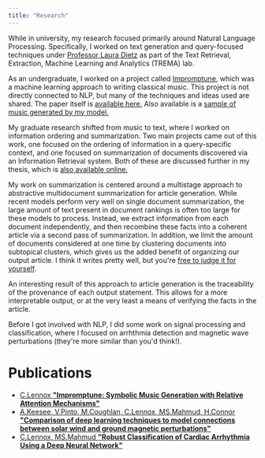 ```yaml
---
title: "Research"
---
```


While in university, my research focused primarily around Natural Language Processing. Specifically, I worked on text generation and query-focused techniques under [Professor Laura Dietz](https://www.cs.unh.edu/~dietz/) as part of the Text Retrieval, Extraction, Machine Learning and Analytics (TREMA) lab. 

As an undergraduate, I worked on a project called [Impromptune](https://github.com/connor-lennox/Impromptune), which was a machine learning approach to writing classical music. This project is not directly connected to NLP, but many of the techniques and ideas used are shared. The paper itself is [available here.](/pubs/impromptune.pdf) Also available is a [sample of music generated by my model.](/other/impromptune_demo.mp3)

My graduate research shifted from music to text, where I worked on information ordering and summarization. Two main projects came out of this work, one focused on the ordering of information in a query-specific context, and one focused on summarization of documents discovered via an Information Retrieval system. Both of these are discussed further in my thesis, which is [also available online.](/pubs/thesis.pdf)

My work on summarization is centered around a multistage approach to abstractive multidocument summarization for article generation. While recent models perform very well on single document summarization, the large amount of text present in document rankings is often too large for these models to process. Instead, we extract information from each document independently, and then recombine these facts into a coherent article via a second pass of summarization. In addition, we limit the amount of documents considered at one time by clustering documents into subtopical clusters, which gives us the added benefit of organizing our output article. I think it writes pretty well, but you're [free to judge it for yourself](/other/thesis_generation_demo.pdf).

An interesting result of this approach to article generation is the traceability of the provenance of each output statement. This allows for a more interpretable output, or at the very least a means of verifying the facts in the article.

Before I got involved with NLP, I did some work on signal processing and classification, where I focused on arrhthmia detection and magnetic wave perturbations (they're more similar than you'd think!).


# Publications

- [C.Lennox **"Impromptune: Symbolic Music Generation with Relative Attention Mechanisms"**](/pubs/impromptune.pdf)
- [A.Keesee, V.Pinto, M.Coughlan, C.Lennox, MS.Mahmud, H.Connor **"Comparison of deep learning techniques to model connections between solar wind and ground magnetic perturbations"**](/pubs/magnetic-perturbations.pdf)
- [C.Lennox, MS.Mahmud **"Robust Classification of Cardiac Arrhythmia Using a Deep Neural Network"**](/pubs/arrhythmia-detection.pdf)